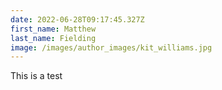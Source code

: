 ```yaml
---
date: 2022-06-28T09:17:45.327Z
first_name: Matthew
last_name: Fielding
image: /images/author_images/kit_williams.jpg
---
```

This is a test